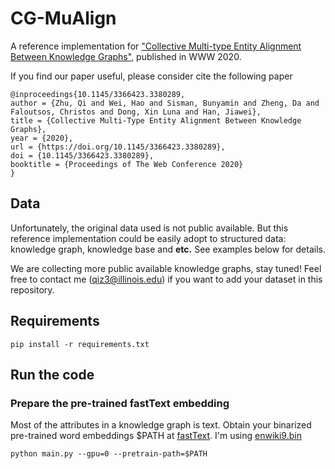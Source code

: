 # CG-MuAlign
A reference implementation for ["Collective Multi-type Entity Alignment Between Knowledge
Graphs"](https://gentlezhu.github.io/files/CollectiveLinkage.pdf), published in WWW 2020.

If you find our paper useful, please consider cite the following paper
```
@inproceedings{10.1145/3366423.3380289,
author = {Zhu, Qi and Wei, Hao and Sisman, Bunyamin and Zheng, Da and Faloutsos, Christos and Dong, Xin Luna and Han, Jiawei},
title = {Collective Multi-Type Entity Alignment Between Knowledge Graphs},
year = {2020},
url = {https://doi.org/10.1145/3366423.3380289},
doi = {10.1145/3366423.3380289},
booktitle = {Proceedings of The Web Conference 2020}
}
```
## Data
Unfortunately, the original data used is not public available. But this reference implementation could be easily adopt to structured data: knowledge graph, knowledge base and __etc.__ See examples below for details. 

We are collecting more public available knowledge graphs, stay tuned! Feel free to contact me (qiz3@illinois.edu) if you want to add your dataset in this repository. 

## Requirements
```
pip install -r requirements.txt
```

## Run the code

### Prepare the pre-trained fastText embedding
Most of the attributes in a knowledge graph is text. 
Obtain your binarized pre-trained word embeddings $PATH at [fastText](https://fasttext.cc/docs/en/english-vectors.html). I'm using [enwiki9.bin](https://fasttext.cc/docs/en/unsupervised-tutorial.html)

```
python main.py --gpu=0 --pretrain-path=$PATH
```

